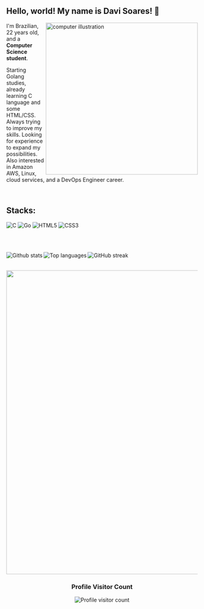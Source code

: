 ## Hello, world! My name is <strong>Davi Soares</strong>! 👋
<img src="https://raw.githubusercontent.com/MicaelliMedeiros/micaellimedeiros/master/image/computer-illustration.png" alt="computer illustration" min-width="400px" max-width="400px" width="400px" align="right">
<p align="left"> 
  I'm Brazilian, 22 years old, and a <strong>Computer Science student</strong>.
</p>
<p align="left">
  Starting Golang studies, already learning C language and some HTML/CSS. Always trying to improve my skills. Looking for experience to expand my possibilities. Also interested in Amazon AWS, Linux, cloud services, and a DevOps Engineer career.
</p>
<br>
<h2 align="left">
  Stacks:
</h2>

![C](https://img.shields.io/badge/C-A8B9CC?style=for-the-badge&logo=c&logoColor=white)
![Go](https://img.shields.io/badge/Go-00ADD8?style=for-the-badge&logo=go&logoColor=white)
![HTML5](https://img.shields.io/badge/HTML5-E34F26?style=for-the-badge&logo=html5&logoColor=white)
![CSS3](https://img.shields.io/badge/CSS3-1572B6?style=for-the-badge&logo=css3&logoColor=white)

<br>
<br>

<img
  align="left"
  src="https://github-readme-stats.vercel.app/api?username=davasm&theme=dark&include_all_commits=true&count_private=true"
  alt="Github stats"
/>

<img
  align="left"
  src="https://github-readme-stats.vercel.app/api/top-langs/?username=davasm&theme=dark&include_all_commits=true&count_private=true&layout=compact"
  alt="Top languages"
/>

<img
  align="center"
  src="https://github-readme-streak-stats.herokuapp.com/?user=davasm&theme=dark"
  alt="GitHub streak"
/>

<p align="center">
  <a
    href="https://github.com/ryo-ma/github-profile-trophy"
    title="Trophy repository"
  >
    <br>
    <img
      width="800"
      src="https://github-profile-trophy.vercel.app/?username=davasm&column=8&theme=darkhub&no-bg=true"
    />
  </a>
</p>
<div align="center">
  <h3><b>Profile Visitor Count</b></h3>
</div>
<p align="center">
  <img
    src="https://profile-counter.glitch.me/davasm/count.svg"
    alt="Profile visitor count"
  />
</p>
